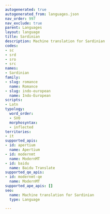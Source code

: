 ```yaml
---
autogenerated: true
autogenerated_from: languages.json
nav_order: 997
nav_exclude: true
parent: Languages
layout: language
title: Sardinian
description: Machine translation for Sardinian
codes:
- sc
- srd
- sro
- src
names:
- Sardinian
family:
- slug: romance
  name: Romance
- slug: indo-european
  name: Indo-European
scripts:
- Latn
typology:
  word_order:
  - SVO
  morphosyntax:
  - inflected
territories:
- it
supported_apis:
- id: apertium
  name: Apertium
- id: modernmt
  name: ModernMT
- id: baidu
  name: Baidu Translate
supported_qe_apis:
- id: modernmt-qe
  name: ModernMT
supported_ape_apis: []
seo:
  name: Machine translation for Sardinian
  type: Language

---
```


